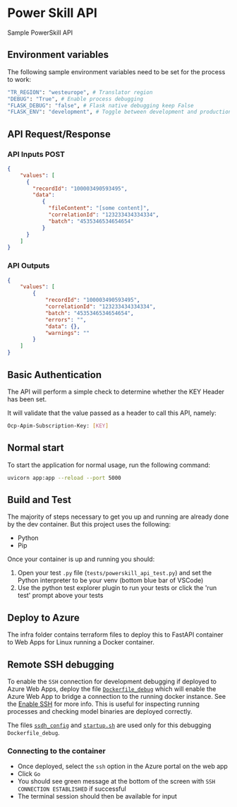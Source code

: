 # Power Skill API

Sample PowerSkill API

## Environment variables

The following sample environment variables need to be set for the process to work:

```bash       
"TR_REGION": "westeurope", # Translator region
"DEBUG": "True", # Enable process debugging
"FLASK_DEBUG": "false", # Flask native debugging keep False
"FLASK_ENV": "development", # Toggle between development and production
```

## API Request/Response

### API Inputs POST

```json
{
    "values": [
      {
        "recordId": "100003490593495",
        "data":
           {
             "fileContent": "[some content]",
             "correlationId": "123233434334334",
             "batch": "4535346534654654"
           }
      }
    ]
}
```

### API Outputs

```json
{
    "values": [
        {
            "recordId": "100003490593495",
            "correlationId": "123233434334334",
            "batch": "4535346534654654",
            "errors": "",
            "data": {},
            "warnings": ""
        }
    ]
}
```

## Basic Authentication

The API will perform a simple check to determine whether the KEY Header has been set.

It will validate that the value passed as a header to call this API, namely:

```bash
Ocp-Apim-Subscription-Key: [KEY]
```
## Normal start

To start the application for normal usage, run the following command:

```bash
uvicorn app:app --reload --port 5000
```

## Build and Test

The majority of steps necessary to get you up and running are already done by the dev container. But this project uses the following:

- Python
- Pip

Once your container is up and running you should:

1. Open your test `.py` file (```tests/powerskill_api_test.py```) and set the Python interpreter to be your venv (bottom blue bar of VSCode)
2. Use the python test explorer plugin to run your tests or click the 'run test' prompt above your tests

## Deploy to Azure

The infra folder contains terraform files to deploy this to FastAPI container to Web 
Apps for Linux running a Docker container.

## Remote SSH debugging

To enable the ```SSH``` connection for development debugging if deployed to Azure Web Apps, deploy the file [```Dockerfile_debug```](containers/Dockerfile_debug)
which will enable the Azure Web App to bridge a connection to the running docker instance. See the [Enable SSH](https://docs.microsoft.com/en-gb/azure/app-service/configure-custom-container?pivots=container-linux#enable-ssh)
for more info. This is useful for inspecting running processes and checking model binaries are deployed correctly.

The files [```ssdh_config```](containers/sshd_config) and [```startup.sh```](containers/startup.sh) are used only for this debugging 
```Dockerfile_debug```. 

### Connecting to the container

* Once deployed, select the ```ssh``` option in the Azure portal on the web app
* Click ```Go```
* You should see green message at the bottom of the screen with ```SSH CONNECTION ESTABLISHED``` if successful
* The terminal session should then be available for input

